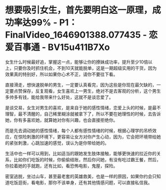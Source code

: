 # 想要吸引女生，首先要明白这一原理，成功率达99% - P1：FinalVideo_1646901388.077435 - 恋爱百事通 - BV15u411B7Xo

女生什么时候最好追，掌握这一点，能够让你的撩妹成功率，提升至少10倍以上，只要你及时抓住机会，不到10天就能脱单，这是一期超级实用的干货，因为效果真的特别好，所以如果你心术不正，请你不要往下看。

直接滑走，想快速脱单的男生，一定要认真看完，因为这些是你现在最欠缺的，一定要点赞保存，反复观看，女生喜欢上一男生，绝对不是去客观的分析，这个男生多帅多有钱，能给我带来什么好处，这就不是谈恋爱了。

是谈交易，女生对男生的喜欢，是来自于她的感性情绪，恋爱上头的时候，是最不理智，最不清醒的，自己稀里糊涂就被拿下了，所以不要在她理性的时候，去告诉她，你有多喜欢她，就算她对你有兴趣，也会直接拒绝你。

而是先去调动她的感性情绪，每个人都有感性情绪的时候，根据心理学的吊桥效应，在惊险刺激的环境下，更容易让女方对你产生心动，因为，它会把环境带给她的紧张刺激，心跳加速的感觉，误认为是你带给她的。

生活中也一样可以用到，比如适当的跟她发生肢体接触，能够更快速的拉近你的关系，比如你们吃饭的时候，你偷偷结账，然后你问她，有没有吃过霸王餐，然后，你拉着她的手就跑，还有比如，看恐怖电影，鬼屋，探险。

密室逃脱，坐过山车，甚至最老套的英雄救美，也是一样的原因，如果你约会只知道吃饭逛街，看电影，那你不该单身，还有其他情感问题，可以直接私信我。

